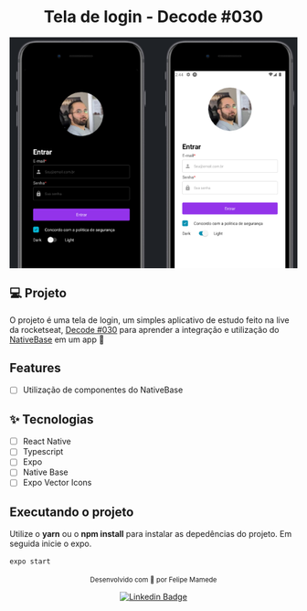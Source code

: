 
<h1 align="center">
  Tela de login - Decode #030
</h1>

<div align="center">
  <img src="/.github/screen.png" align="center" />
</div>

## 💻 Projeto
O projeto é uma tela de login, um simples aplicativo de estudo feito na live da rocketseat, [Decode #030](https://www.youtube.com/watch?v=JEKZc_rkqgc&ab_channel=Rocketseat) para aprender a integração e utilização do [NativeBase](https://nativebase.io/) em um app 💚

## Features 

-   [ ] Utilização de componentes do NativeBase

## ✨ Tecnologias

-   [ ] React Native
-   [ ] Typescript
-   [ ] Expo
-   [ ] Native Base
-   [ ] Expo Vector Icons

## Executando o projeto

Utilize o **yarn** ou o **npm install** para instalar as depedências do projeto. Em seguida inicie o expo.

```cl
expo start
```

<div align="center">
  <small>Desenvolvido com 💚 por Felipe Mamede</small>

  [![Linkedin Badge](https://img.shields.io/badge/LinkedIn-0077B5?style=for-the-badge&logo=linkedin&logoColor=white&link=https://www.linkedin.com/in/felipe-mamede/)](https://www.linkedin.com/in/felipemamede/) 
  
</div>
